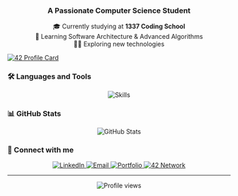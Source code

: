 <h3 align="center">A Passionate Computer Science Student</h3>

<p align="center">
  🎓 Currently studying at <strong>1337 Coding School</strong><br>
  <!--💻 Working on Full Stack Development & System Programming<br> !-->
  🌱 Learning Software Architecture & Advanced Algorithms<br>
  👨‍💻 Exploring new technologies
</p>

[![42 Profile Card](https://1337-readme.vercel.app/api/profile?cursus=42cursus&dark=true&login=rtamouss)](https://www.1337.ma/en)

### 🛠️ Languages and Tools

<p align="center">
  <img src="https://skillicons.dev/icons?i=c,cpp,php,js,mysql,git,wordpress,laravel,html,css,tailwind,lua,figma,photoshop" alt="Skills" />
</p>

### 📊 GitHub Stats

<div align="center">
  <img src="https://github-readme-stats.vercel.app/api?username=radouane-tamouss&show_icons=true&theme=tokyonight" alt="GitHub Stats" />
</div>

### 🤝 Connect with me

<p align="center">
  <a href="https://linkedin.com/in/radouane-tamouss" target="_blank">
    <img src="https://img.shields.io/badge/LinkedIn-0077B5?style=for-the-badge&logo=linkedin&logoColor=white" alt="LinkedIn" />
  </a>
  <a href="mailto:tamouss.radouane@gmail.com">
    <img src="https://img.shields.io/badge/Email-D14836?style=for-the-badge&logo=gmail&logoColor=white" alt="Email" />
  </a>
  <a href="https://radouane-tamouss.github.io" target="_blank">
    <img src="https://img.shields.io/badge/Portfolio-000000?style=for-the-badge&logo=About.me&logoColor=white" alt="Portfolio" />
  </a>
  <a href="https://profile.intra.42.fr/users/rtamouss" target="_blank">
    <img src="https://img.shields.io/badge/42%20Network-000000?style=for-the-badge&logo=42&logoColor=white" alt="42 Network" />
  </a>
</p>

---

<p align="center">
  <img src="https://komarev.com/ghpvc/?username=radouane-tamouss&color=blueviolet" alt="Profile views" />
</p>

